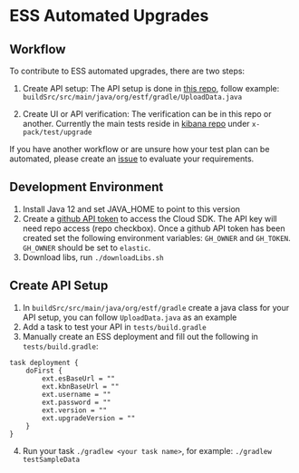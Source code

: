 # ESS Automated Upgrades

## Workflow

To contribute to ESS automated upgrades, there are two steps:

1. Create API setup: The API setup is done in [this repo](https://github.com/elastic/elastic-stack-testing.git), follow example:
`buildSrc/src/main/java/org/estf/gradle/UploadData.java`

2. Create UI or API verification: The verification can be in this repo or another. Currently the main tests reside in [kibana repo](https://github.com/elastic/kibana.git) under `x-pack/test/upgrade`

If you have another workflow or are unsure how your test plan can be automated, please create an [issue](https://github.com/elastic/elastic-stack-testing/issues/new) to evaluate your requirements.

## Development Environment

1. Install Java 12 and set JAVA_HOME to point to this version
2. Create a [github API token](https://blog.github.com/2013-05-16-personal-api-tokens/) to access the Cloud SDK.  The API key will need repo access (repo checkbox).  Once a github API token has been created set the following environment variables: `GH_OWNER` and `GH_TOKEN`.  `GH_OWNER` should be set to `elastic`.
3. Download libs, run `./downloadLibs.sh`

## Create API Setup

1. In `buildSrc/src/main/java/org/estf/gradle` create a java class for your API setup, you can follow `UploadData.java` as an example
2. Add a task to test your API in `tests/build.gradle`
3. Manually create an ESS deployment and fill out the following in `tests/build.gradle`:
```
task deployment {
    doFirst {
        ext.esBaseUrl = ""
        ext.kbnBaseUrl = ""
        ext.username = ""
        ext.password = ""
        ext.version = ""
        ext.upgradeVersion = ""
    }
}
```
4. Run your task `./gradlew <your task name>`, for example: `./gradlew testSampleData`
